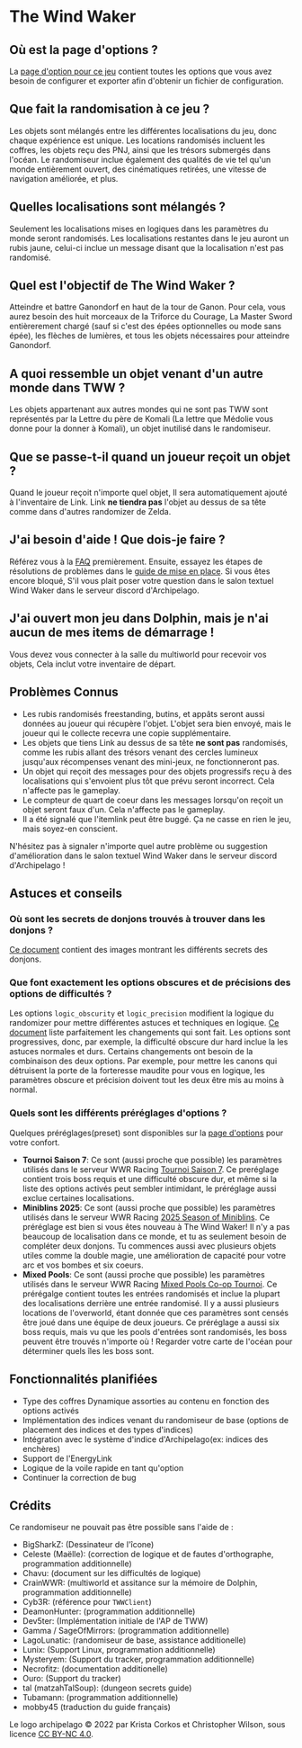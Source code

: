 # The Wind Waker

## Où est la page d'options ?

La [page d'option pour ce jeu](../player-options) contient toutes les options que vous avez besoin de configurer et exporter afin
d'obtenir un fichier de configuration.

## Que fait la randomisation à ce jeu ?

Les objets sont mélangés entre les différentes localisations du jeu, donc chaque expérience est unique. Les locations randomisés
incluent les coffres, les objets reçu des PNJ, ainsi que les trésors submergés dans l'océan. Le randomiseur inclue également des
qualités de vie tel qu'un monde entièrement ouvert, des cinématiques retirées, une vitesse de navigation améliorée, et plus.

## Quelles localisations sont mélangés ?

Seulement les localisations mises en logiques dans les paramètres du monde seront randomisés. Les localisations restantes dans le jeu auront un rubis jaune, 
celui-ci inclue un message disant que la localisation n'est pas randomisé.

## Quel est l'objectif de The Wind Waker ?

Atteindre et battre Ganondorf en haut de la tour de Ganon. Pour cela, vous aurez besoin des huit morceaux de la Triforce du Courage, La Master Sword entièrerement chargé 
(sauf si c'est des épées optionnelles ou mode sans épée), les flèches de lumières, et tous les objets nécessaires pour atteindre Ganondorf.

## A quoi ressemble un objet venant d'un autre monde dans TWW ?

Les objets appartenant aux autres mondes qui ne sont pas TWW sont représentés par la Lettre du père de Komali (La lettre que Médolie vous donne pour la donner à
Komali), un objet inutilisé dans le randomiseur.

## Que se passe-t-il quand un joueur reçoit un objet ?

Quand le joueur reçoit n'importe quel objet, Il sera automatiquement ajouté à l'inventaire de Link. Link **ne tiendra pas** l'objet
au dessus de sa tête comme dans d'autres randomizer de Zelda.

## J'ai besoin d'aide ! Que dois-je faire ?

Référez vous à la [FAQ](https://lagolunatic.github.io/wwrando/faq/) premièrement. Ensuite, essayez les étapes de résolutions de problèmes dans le 
[guide de mise en place](/tutorial/The%20Wind%20Waker/setup/en). Si vous êtes encore bloqué, S'il vous plait poser votre question dans le salon textuel Wind Waker dans le
serveur discord d'Archipelago.

## J'ai ouvert mon jeu dans Dolphin, mais je n'ai aucun de mes items de démarrage !

Vous devez vous connecter à la salle du multiworld pour recevoir vos objets, Cela inclut votre inventaire de départ.

## Problèmes Connus

- Les rubis randomisés freestanding, butins, et appâts seront aussi données au joueur qui récupère l'objet. L'objet sera bien envoyé, 
  mais le joueur qui le collecte recevra une copie supplémentaire.
- Les objets que tiens Link au dessus de sa tête **ne sont pas** randomisés, comme les rubis allant des trésors venant des cercles lumineux jusqu'aux 
  récompenses venant des mini-jeux, ne fonctionneront pas.
- Un objet qui reçoit des messages pour des objets progressifs reçu à des localisations qui s'envoient plus tôt que prévu seront incorrect. Cela
  n'affecte pas le gameplay.
- Le compteur de quart de coeur dans les messages lorsqu'on reçoit un objet seront faux d'un. Cela n'affecte pas le gameplay.
- Il a été signalé que l'itemlink peut être buggé. Ça ne casse en rien le jeu, mais soyez-en conscient.

N'hésitez pas à signaler n'importe quel autre problème ou suggestion d'amélioration dans le salon textuel Wind Waker dans le
serveur discord d'Archipelago !

## Astuces et conseils

### Où sont les secrets de donjons trouvés à trouver dans les donjons ?

[Ce document](https://docs.google.com/document/d/1LrjGr6W9970XEA-pzl8OhwnqMqTbQaxCX--M-kdsLos/edit?usp=sharing) contient des images montrant les différents secrets des donjons.

### Que font exactement les options obscures et de précisions des options de difficultés ?

Les options `logic_obscurity` et `logic_precision` modifient la logique du randomizer pour mettre différentes astuces et techniques
en logique.
[Ce document](https://docs.google.com/spreadsheets/d/14ToE1SvNr9yRRqU4GK2qxIsuDUs9Edegik3wUbLtzH8/edit?usp=sharing)
liste parfaitement les changements qui sont fait. Les options sont progressives, donc, par exemple, la difficulté obscure dur hard inclue la
les astuces normales et durs. Certains changements ont besoin de la combinaison des deux options. Par exemple, pour mettre les canons qui détruisent la porte de la forteresse maudite pour vous en logique,  les paramètres obscure et précision doivent tout les deux être mis au moins à normal.

### Quels sont les différents préréglages d'options ?

Quelques préréglages(preset) sont disponibles sur la [page d'options](../player-options) pour votre confort.

- **Tournoi Saison 7**: Ce sont (aussi proche que possible) les paramètres utilisés dans le serveur WWR Racing
  [Tournoi Saison 7](https://docs.google.com/document/d/1mJj7an-DvpYilwNt-DdlFOy1fz5_NMZaPZvHeIekplc).
  Ce preréglage contient trois boss requis et une difficulté obscure dur, et même si la liste des options activés peut sembler intimidant, 
  le préréglage aussi exclue certaines localisations.
- **Miniblins 2025**: Ce sont (aussi proche que possible) les paramètres utilisés dans le serveur WWR Racing
  [2025 Season of Miniblins](https://docs.google.com/document/d/19vT68eU6PepD2BD2ZjR9ikElfqs8pXfqQucZ-TcscV8). Ce
  préréglage est bien si vous êtes nouveau à The Wind Waker! Il n'y a pas beaucoup de localisation dans ce monde, et tu as seulement besoin de compléter deux donjons.
  Tu commences aussi avec plusieurs objets utiles comme la double magie, une amélioration de capacité pour votre arc et vos bombes et six coeurs.
- **Mixed Pools**: Ce sont (aussi proche que possible) les paramètres utilisés dans le serveur WWR Racing
  [Mixed Pools Co-op Tournoi](https://docs.google.com/document/d/1YGPTtEgP978TIi0PUAD792OtZbE2jBQpI8XCAy63qpg). Ce
  prérégalge contient toutes les entrées randomisés et inclue la plupart des localisations derrière une entrée randomisé. Il y a aussi plusieurs
  locations de l'overworld, étant donnée que ces paramètres sont censés être joué dans une équipe de deux joueurs. Ce préréglage a aussi six
  boss requis, mais vu que les pools d'entrées sont randomisés, les boss peuvent être trouvés n'importe où ! Regarder votre carte de l'océan pour
  déterminer quels îles les boss sont.

## Fonctionnalités planifiées

- Type des coffres Dynamique assorties au contenu en fonction des options activés
- Implémentation des indices venant du randomiseur de base (options de placement des indices et des types d'indices)
- Intégration avec le système d'indice d'Archipelago(ex: indices des enchères)
- Support de l'EnergyLink
- Logique de la voile rapide en tant qu'option
- Continuer la correction de bug

## Crédits

Ce randomiseur ne pouvait pas être possible sans l'aide de :

- BigSharkZ: (Dessinateur de l'îcone)
- Celeste (Maëlle): (correction de logique et de fautes d'orthographe, programmation additionnelle)
- Chavu: (document sur les difficultés de logique)
- CrainWWR: (multiworld et assitance sur la mémoire de Dolphin, programmation additionnelle)
- Cyb3R: (référence pour `TWWClient`)
- DeamonHunter: (programmation additionnelle)
- Dev5ter: (Implémentation initiale de l'AP de TWW)
- Gamma / SageOfMirrors: (programmation additionnelle)
- LagoLunatic: (randomiseur de base, assistance additionelle)
- Lunix: (Support Linux, programmation additionnelle)
- Mysteryem: (Support du tracker, programmation additionnelle)
- Necrofitz: (documentation additionelle)
- Ouro: (Support du tracker)
- tal (matzahTalSoup): (dungeon secrets guide)
- Tubamann: (programmation additionnelle)
- mobby45 (traduction du guide français)

Le logo archipelago © 2022 par Krista Corkos et Christopher Wilson, sous licence
[CC BY-NC 4.0](http://creativecommons.org/licenses/by-nc/4.0/).
